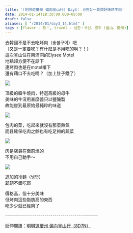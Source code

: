 ```yaml
---
title: '[明明遊慶州 偏向釜山行] Day3： 공원집－貴價好味烤牛肉'
date: 2014-01-14T18:30:00.000+08:00
draft: false
aliases: [ "/2014/01/day3_14.html" ]
tags : [flavor - 飲！, travel - 남한・부산、경주 (釜山、慶州)]
---
```


去韓國不是不去吃烤肉（숯불구이）吧  
（又是一定要吃？有什麼是不用吃的啊？！）  
這次釜山住在南浦洞的Elysee Motel  
地點超方便不在話下  
連烤肉也是在motel樓下  
還有藉口不去吃嗎？（加上肚子餓了）  

![](/images/busanjj3d1.jpg)

頂級的韓牛燒肉，特選高級的母牛  
美味的牛沒用甚麼醬只以鹽醃製  
故能嘗到最原始最純粹的味道  

![](/images/busanjj3d2.jpg)

包肉的菜，吃起來就沒有那麼熱氣  
而且確保吃肉之餘也有吃足夠的蔬菜  

![](/images/busanjj3d.jpg)

肉是店員在面前燒的  
不用自己動手～  

![](/images/busanjj3d3.jpg)

追加的冷麵（냉면）  
韌韌不錯吃耶  
  
價格高，但十分美味  
但烤肉這些脂肪高的東西  
吃少少就已經夠了  
  
\-----------------------------------------------  
  
延伸閱讀：[明明遊慶州 偏向釜山行（8D7N）](https://hidie.net/busanjj8d7n/)
